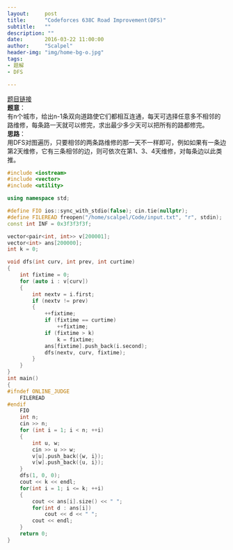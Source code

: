 ```yaml
---
layout:     post
title:      "Codeforces 638C Road Improvement(DFS)"
subtitle:   ""
description: ""
date:       2016-03-22 11:00:00
author:     "Scalpel"
header-img: "img/home-bg-o.jpg"
tags:
- 题解
- DFS

---
```

[题目链接](http://codeforces.com/problemset/problem/638/C)  
**题意**：  
有n个城市，给出n-1条双向道路使它们都相互连通，每天可选择任意多不相邻的路维修，每条路一天就可以修完，求出最少多少天可以把所有的路都修完。    
**思路**：  
用DFS对图遍历，只要相邻的两条路维修的那一天不一样即可，例如如果有一条边第2天维修，它有三条相邻的边，则可依次在第1、3、4天维修，对每条边以此类推。

~~~cpp
#include <iostream>
#include <vector>
#include <utility>

using namespace std;

#define FIO ios::sync_with_stdio(false); cin.tie(nullptr);
#define FILEREAD freopen("/home/scalpel/Code/input.txt", "r", stdin);
const int INF = 0x3f3f3f3f;

vector<pair<int, int>> v[200001];
vector<int> ans[200000];
int k = 0;

void dfs(int curv, int prev, int curtime)
{
    int fixtime = 0;
    for (auto i : v[curv])
    {
        int nextv = i.first;
        if (nextv != prev)
        {
            ++fixtime;
            if (fixtime == curtime)
                ++fixtime;
            if (fixtime > k)
                k = fixtime;
            ans[fixtime].push_back(i.second);
            dfs(nextv, curv, fixtime);
        }
    }
}
int main()
{
#ifndef ONLINE_JUDGE
    FILEREAD
#endif
    FIO
    int n;
    cin >> n;
    for (int i = 1; i < n; ++i)
    {
        int u, w;
        cin >> u >> w;
        v[u].push_back({w, i});
        v[w].push_back({u, i});
    }
    dfs(1, 0, 0);
    cout << k << endl;
    for(int i = 1; i <= k; ++i)
    {
        cout << ans[i].size() << " ";
        for(int d : ans[i])
            cout << d << " ";
        cout << endl;
    }
    return 0;
}
~~~
